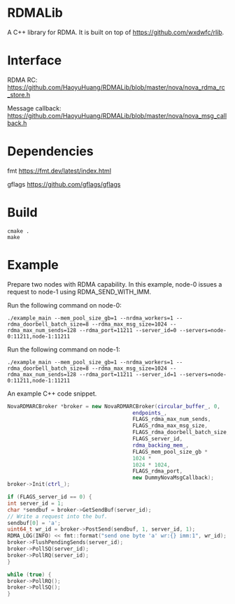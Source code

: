 # RDMALib
A C++ library for RDMA. It is built on top of https://github.com/wxdwfc/rlib. 

# Interface
RDMA RC: https://github.com/HaoyuHuang/RDMALib/blob/master/nova/nova_rdma_rc_store.h

Message callback: https://github.com/HaoyuHuang/RDMALib/blob/master/nova/nova_msg_callback.h

# Dependencies
fmt https://fmt.dev/latest/index.html

gflags https://github.com/gflags/gflags

# Build
```
cmake .
make
```

# Example
Prepare two nodes with RDMA capability. In this example, node-0 issues a request to node-1 using RDMA_SEND_WITH_IMM. 

Run the following command on node-0: 
```
./example_main --mem_pool_size_gb=1 --nrdma_workers=1 --rdma_doorbell_batch_size=8 --rdma_max_msg_size=1024 --rdma_max_num_sends=128 --rdma_port=11211 --server_id=0 --servers=node-0:11211,node-1:11211
```

Run the following command on node-1: 
```
./example_main --mem_pool_size_gb=1 --nrdma_workers=1 --rdma_doorbell_batch_size=8 --rdma_max_msg_size=1024 --rdma_max_num_sends=128 --rdma_port=11211 --server_id=1 --servers=node-0:11211,node-1:11211
```

An example C++ code snippet. 
```c++
NovaRDMARCBroker *broker = new NovaRDMARCBroker(circular_buffer_, 0,
                                        endpoints_,
                                        FLAGS_rdma_max_num_sends,
                                        FLAGS_rdma_max_msg_size,
                                        FLAGS_rdma_doorbell_batch_size,
                                        FLAGS_server_id,
                                        rdma_backing_mem_,
                                        FLAGS_mem_pool_size_gb *
                                        1024 *
                                        1024 * 1024,
                                        FLAGS_rdma_port,
                                        new DummyNovaMsgCallback);
broker->Init(ctrl_);

if (FLAGS_server_id == 0) {
int server_id = 1;
char *sendbuf = broker->GetSendBuf(server_id);
// Write a request into the buf.
sendbuf[0] = 'a';
uint64_t wr_id = broker->PostSend(sendbuf, 1, server_id, 1);
RDMA_LOG(INFO) << fmt::format("send one byte 'a' wr:{} imm:1", wr_id);
broker->FlushPendingSends(server_id);
broker->PollSQ(server_id);
broker->PollRQ(server_id);
}

while (true) {
broker->PollRQ();
broker->PollSQ();
}
```

